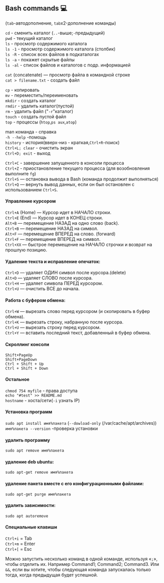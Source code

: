 ## Bash commands 💻

(`tab`-автодополнение, `tab`x2-дополнение команды)

`cd` - сменить каталог (`..`-выше;`-`предыдущий)  
`pwd` - текущий каталог  
`ls` - просмотр содержимого каталога  
`ls -1` - просмотр содержимого каталога (столбик)  
`ls -R` - список всех файлов в подкаталогах  
`ls -a` - покажет скрытые файлы  
`ls -al` - список файлов и каталогов с подр. информацией

`cat` (concatenate) — просмотр файла в командной строке  
`cat > filename.txt` - создать файл

`cp` - копировать  
`mv` - переместить/переименовать  
`mkdir` - создать каталог  
`rmdir` - удалить каталог(пустой)  
`rm` - удалить файл ("`-r`"каталог)  
`touch` - создать пустой файл  
`top` - процессы (`htop`,`ps aux`,`atop`)

man команда - справка  
`-h --help` -помощь  
`history` - история(вверх-низ - краткая,`Ctrl+R`-поиск)  
`Ctrl+L; clear` - очистить экран  
`Ctrl+D; exit` - выход

`Ctrl+C` - завершение запущенного в консоли процесса  
`Ctrl+Z` - приостановление текущего процесса (для возобновления выполните `fg`)  
`Ctrl+S` — остановка вывода в Bash (команда продолжит выполняться)  
`Ctrl+Q` — вернуть вывод данных, если он был остановлен с использованием `Ctrl+S`.

#### Управление курсором

`Ctrl+A` (Home) — Курсор идет в НАЧАЛО строки.  
`Ctrl+E` (End) — Курсор идет в КОНЕЦ строки.  
`Alt+B` — перемещение НАЗАД на одно слово (back).  
`Ctrl+B` — перемещение НАЗАД на символ.  
`Alt+F` — перемещение ВПЕРЕД на слово. (forward)  
`Ctrl+F` — перемещение ВПЕРЕД на символ.  
`Ctrl+XX` — быстрое перемещение на НАЧАЛО строчки и возврат на прошлую позицию.

#### Удаление текста и исправление опечаток:

`Ctrl+D` — удаляет ОДИН символ после курсора.(delete)  
`Alt+D` — удаляет СЛОВО после курсора.  
`Ctrl+H` — удаляет символа ПЕРЕД курсором.  
`Ctrl+U` — очистить ВСЕ до начала.

#### Работа с буфером обмена:

`Ctrl+W` — вырезать слово перед курсором (и скопировать в буфер обмена).  
`Ctrl+K` — вырезать строку, набранную после курсора.  
`Ctrl+U` — вырезать строку перед курсором.  
`Ctrl+Y` — вставить последний текст, добавленный в буфер обмена.

#### Скроллинг консоли

`Shift+PageUp`  
`Shift+PageDown`  
`Ctrl + Shift + Up`  
`Ctrl + Shift + Down`

#### Остальное

`chmod 754 myfile` - права доступа  
`echo "#test" >> README.md`  
`hostname` - хоста/сети(`-i` узнать IP)

#### Установка программ

`sudo apt install имя%пакета` (`--dowload-only` (/var/cache/apt/archives))  
`имя%пакета --version` -проверка установки

#### удалить программу

`sudo apt remove имя%пакета`

#### удаление deb ubuntu:

`sudo apt-get remove имя%пакета`

#### удаление пакета вместе с его конфигурационными файлами:

`sudo apt-get purge имя%пакета`

#### удалить зависимости:

`sudo apt autoremove`

#### Специальные клавиши

`Ctrl+i` = Tab  
`Ctrl+m` = Enter  
`Ctrl+[` = Esc

Можно запустить несколько команд в одной команде, используя «`;`», чтобы отделить их. Например Command1; Command2; Command3. Или `&&`, если вы хотите, чтобы следующая команда запускалась только тогда, когда предыдущая будет успешной.
